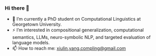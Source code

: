 ### Hi there 👋

- 🔭 I’m currently a PhD student on Computational Linguistics at Georgetown University.
- ⚡  I’m interested in compositional generalization, computational semantics, LLMs, neuro-symbolic NLP, and targeted evaluation of language models.
- 📫 How to reach me: xiulin.yang.compling@gmail.com
